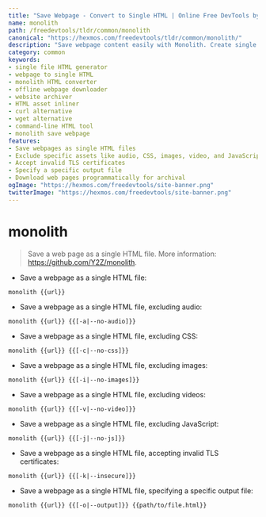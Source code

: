 ```yaml
---
title: "Save Webpage - Convert to Single HTML | Online Free DevTools by Hexmos"
name: monolith
path: /freedevtools/tldr/common/monolith
canonical: "https://hexmos.com/freedevtools/tldr/common/monolith/"
description: "Save webpage content easily with Monolith. Create single HTML files, including or excluding assets for offline use. Free online tool, no registration required."
category: common
keywords:
- single file HTML generator
- webpage to single HTML
- monolith HTML converter
- offline webpage downloader
- website archiver
- HTML asset inliner
- curl alternative
- wget alternative
- command-line HTML tool
- monolith save webpage
features:
- Save webpages as single HTML files
- Exclude specific assets like audio, CSS, images, video, and JavaScript
- Accept invalid TLS certificates
- Specify a specific output file
- Download web pages programmatically for archival
ogImage: "https://hexmos.com/freedevtools/site-banner.png"
twitterImage: "https://hexmos.com/freedevtools/site-banner.png"
---
```


# monolith

> Save a web page as a single HTML file.
> More information: <https://github.com/Y2Z/monolith>.

- Save a webpage as a single HTML file:

`monolith {{url}}`

- Save a webpage as a single HTML file, excluding audio:

`monolith {{url}} {{[-a|--no-audio]}}`

- Save a webpage as a single HTML file, excluding CSS:

`monolith {{url}} {{[-c|--no-css]}}`

- Save a webpage as a single HTML file, excluding images:

`monolith {{url}} {{[-i|--no-images]}}`

- Save a webpage as a single HTML file, excluding videos:

`monolith {{url}} {{[-v|--no-video]}}`

- Save a webpage as a single HTML file, excluding JavaScript:

`monolith {{url}} {{[-j|--no-js]}}`

- Save a webpage as a single HTML file, accepting invalid TLS certificates:

`monolith {{url}} {{[-k|--insecure]}}`

- Save a webpage as a single HTML file, specifying a specific output file:

`monolith {{url}} {{[-o|--output]}} {{path/to/file.html}}`
